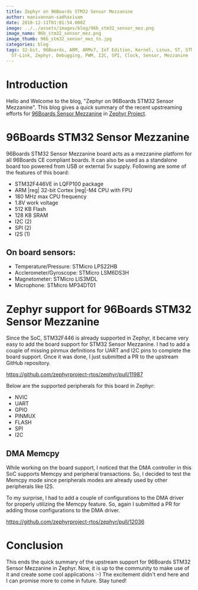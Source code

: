 ```yaml
---
title: Zephyr on 96Boards STM32 Sensor Mezzanine
author: manivannan-sadhasivam
date: 2018-12-11T01:01:54.000Z
image: ../../assets/images/blog/96b_stm32_sensor_mez.png
image_name: 96b_stm32_sensor_mez.png
image_thumb: 96b_stm32_sensor_mez_tn.jpg
categories: blog
tags: 32-bit, 96Boards, ARM, ARMv7, IoT Edition, Kernel, Linux, ST, STM32,
  ST-Link, Zephyr, Debugging, PWM, I2C, SPI, Clock, Sensor, Mezzanine
---
```


# Introduction

Hello and Welcome to the blog, "Zephyr on 96Boards STM32 Sensor Mezzanine". This
blog gives a quick summary of the recent upstreaming efforts for [96Boards Sensor Mezzanine](https://www.96boards.org/product/stm32/) in [Zephyr Project](https://github.com/zephyrproject-rtos/zephyr).

# 96Boards STM32 Sensor Mezzanine

96Boards STM32 Sensor Mezzanine board acts as a mezzanine platform for
all 96Boards CE compliant boards. It can also be used as a standalone
board too powered from USB or external 5v supply. Following are some of the
features of this board:

- STM32F446VE in LQFP100 package
- ARM |reg| 32-bit Cortex |reg|-M4 CPU with FPU
- 180 MHz max CPU frequency
- 1.8V work voltage
- 512 KB Flash
- 128 KB SRAM
- I2C (2)
- SPI (2)
- I2S (1)

## On board sensors:

- Temperature/Pressure: STMicro LPS22HB
- Acclerometer/Gyroscope: STMicro LSM6DS3H
- Magnetometer: STMicro LIS3MDL
- Microphone: STMicro MP34DT01

# Zephyr support for 96Boards STM32 Sensor Mezzanine

Since the SoC, STM32F446 is already supported in Zephyr, it became very easy
to add the board support for STM32 Sensor Mezzanine. I had to add a couple of
missing pinmux definitions for UART and I2C pins to complete the board support.
Once it was done, I just submitted a PR to the upstream GitHub repository.

https://github.com/zephyrproject-rtos/zephyr/pull/11987

Below are the supported peripherals for this board in Zephyr:

- NVIC
- UART
- GPIO
- PINMUX
- FLASH
- SPI
- I2C

## DMA Memcpy

While working on the board support, I noticed that the DMA controller in this
SoC supports Memcpy and peripheral transactions. So, I decided to test the
Memcpy mode since peripherals modes are already used by other peripherals like
I2S.

To my surprise, I had to add a couple of configurations to the DMA driver for
properly utilizing the Memcpy feature. So, again I submitted a PR for adding
those configurations to the DMA driver.

https://github.com/zephyrproject-rtos/zephyr/pull/12036

# Conclusion

This ends the quick summary of the upstream support for 96Boards STM32 Sensor
Mezzanine in Zephyr. Now, it is up to the community to make use of it and create
some cool applications :-) The excitement didn't end here and I can promise more
to come in future. Stay tuned!
